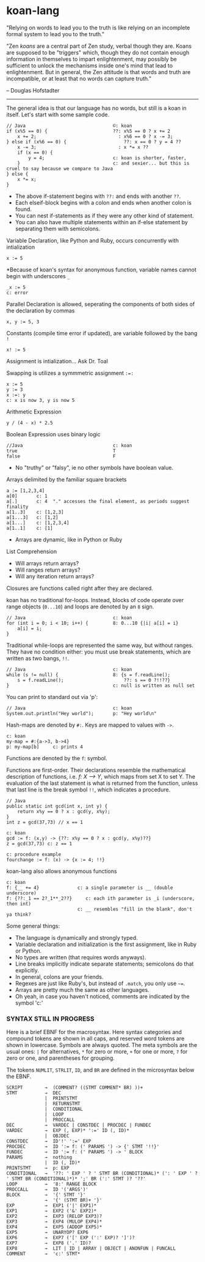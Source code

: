koan-lang
=================

"Relying on words to lead you to the truth is like relying on an incomplete formal system to lead you to the truth."

"Zen *koans* are a central part of Zen study, verbal though they are. Koans are supposed to be "triggers" which, though they do not contain enough information in themselves to impart enlightenment, may possibly be sufficient to unlock the mechanisms inside one's mind that lead to enlightenment. But in general, the Zen attitude is that words and truth are incompatible, or at least that no words can capture truth." 

– Douglas Hofstadter

--------------------------------

The general idea is that our language has no words, but still is a koan in itself. Let's start with some sample code.

    // Java                                ©: koan
    if (x%5 == 0) {                        ??: x%5 == 0 ? x += 2
        x += 2;                              : x%6 == 0 ? x -= 3;
    } else if (x%6 == 0) {                     ??: x == 0 ? y = 4 ??
        x -= 3;                              : x *= x ??
        if (x == 0) {
            y = 4;                         c: koan is shorter, faster,
        }                                  c: and sexier... but this is cruel to say because we compare to Java
    } else {
        x *= x;
    }

* The above if-statement begins with `??:` and ends with another `??`.  
* Each elseif-block begins with a colon and ends when another colon is found.  
* You can nest if-statements as if they were any other kind of statement.
* You can also have multiple statements within an if-else statement by separating them with semicolons.

Variable Declaration, like Python and Ruby, occurs concurrently with intialization

    x := 5
    
*Because of koan's syntax for anonymous function, variable names cannot begin with underscores `_`

    _x := 5
    c: error

Parallel Declaration is allowed, seperating the components of both sides of the declaration by commas

    x, y := 5, 3
    
Constants (compile time error if updated), are variable followed by the bang `!`

    x! := 5
    
Assignment is intialization... Ask Dr. Toal    
    
Swapping is utilizes a symmmetric assignment `:=:`

    x := 5
    y := 3
    x :=: y
    c: x is now 3, y is now 5
    
Arithmetic Expression

    y / (4 - x) * 2.5
    
Boolean Expression uses binary logic 

    //Java                                 c: koan
    true                                   T
    false                                  F
    
* No "truthy" or "falsy", ie no other symbols have boolean value.

Arrays delimited by the familiar square brackets 

    a := [1,2,3,4]
    a[0]       c: 1
    a[.]       c: 4  "." accesses the final element, as periods suggest finality
    a[1..3]    c: [1,2,3]
    a[1...3]   c: [1,2]
    a[1...]    c: [1,2,3,4]
    a[1..1]    c: [1]
    
* Arrays are dynamic, like in Python or Ruby

List Comprehension

* Will arrays return arrays?
* Will ranges return arrays?
* Will any iteration return arrays?

Closures are functions called right after they are declared. 


koan has no traditional for-loops. Instead, blocks of code operate over range objects (`0...10`) and loops are denoted by an `8` sign.

    // Java                                c: koan
    for (int i = 0; i < 10; i++) {         8: 0...10 {|i| a[i] = i}
        a[i] = i; 
    }

Traditional while-loops are represented the same way, but without ranges.  They have no condition either: you must use break statements, which are written as two bangs, `!!`.

    // Java                                c: koan
    while (s != null) {                    8: {s = f.readLine();
        s = f.readLine();                      ??: s == 0 ?!!??}
    }                                      c: null is written as null set

You can print to standard out via 'p':

    // Java                                c: koan
    System.out.println("Hey world");       p: "Hey world\n"
    


Hash-maps are denoted by `#:`.  Keys are mapped to values with `->`.

    c: koan
    my-map = #:{a->3, b->4}
    p: my-map[b]     c: prints 4

Functions are denoted by the `f`: symbol.

Functions are first-order.  Their declarations resemble the mathematical description of functions, i.e. _f: X ⟶ Y_, which maps from set X to set Y. 
The evaluation of the last statement is what is returned from the function, unless that last line is the break symbol `!!`, which indicates a procedure.

    // Java
    public static int gcd(int x, int y) {
        return x%y == 0 ? x : gcd(y, x%y); 
    }
    int z = gcd(37,73) // x == 1
    
    c: koan
    gcd := f: (x,y) -> {??: x%y == 0 ? x : gcd(y, x%y)??}
    z = gcd(37,73) c: z == 1
    
    c: procedure example
    fourchange := f: (x) -> {x := 4; !!}
    

koan-lang also allows anonymous functions

    c: koan
    f: {__ += 4}              c: a single parameter is __ (double underscore) 
    f: {??:_1 == 2?_1**_2??}     c: each ith parameter is _i (underscore, then int)
                              c: __ resembles "fill in the blank", don't ya think?

Some general things:
* The language is dynamically and strongly typed.
* Variable declaration and initialization is the first assignment, like in Ruby or Python.
* No types are written (that requires words anyways).
* Line breaks implicitly indicate separate statements; semicolons do that explicitly.
* In general, colons are your friends.
* Regexes are just like Ruby's, but instead of `.match`, you only use `~=`.
* Arrays are pretty much the same as other languages.
* Oh yeah, in case you haven't noticed, comments are indicated by the symbol 'c:'


### SYNTAX  STILL IN PROGRESS

Here is a brief EBNF for the macrosyntax.  Here syntax categories and compound tokens are shown in all caps, and reserved word tokens are shown in lowercase.  Symbols are always quoted.  The meta symbols are the usual ones: `|` for alternatives, `*` for zero or more, `+` for one or more, `?` for zero or one, and parentheses for grouping.

The tokens `NUMLIT`, `STRLIT`, `ID`, and `BR` are defined in the microsyntax below the EBNF.

    SCRIPT        →  (COMMENT? ((STMT COMMENT* BR) ))+
    STMT          →  DEC 
                  |  PRINTSTMT
                  |  RETURNSTMT
                  |  CONDITIONAL
                  |  LOOP
                  |  PROCCALL
    DEC           →  VARDEC | CONSTDEC | PROCDEC | FUNDEC
    VARDEC        →  EXP (, EXP)* ':=' ID (, ID)* 
                  |  OBJDEC
    CONSTDEC      →  ID'!' ':=' EXP
    PROCDEC       →  ID ':= f: (' PARAMS ') -> {' STMT '!!}'
    FUNDEC        →  ID ':= f: (' PARAMS ') -> ' BLOCK
    PARAMS        →  nothing
                  |  ID (, ID)*
    PRINTSTMT     →  p: EXP
    CONDITIONAL   →  '??: ' EXP ' ? ' STMT BR (CONDITIONAL)* (': ' EXP ' ? ' STMT BR (CONDITIONAL)*)* ';' BR (':' STMT )? '??'
    LOOP          →  '8:' RANGE BLOCK
    PROCCALL      →  ID '('ARGS')'
    BLOCK         →  '{' STMT '}'
                  →  '{' (STMT BR)+ '}'
    EXP           →  EXP1 ('|' EXP1)*
    EXP1          →  EXP2 ('&' EXP2)*
    EXP2          →  EXP3 (RELOP EXP3)?
    EXP3          →  EXP4 (MULOP EXP4)*
    EXP4          →  EXP5 (ADDOP EXP5)*
    EXP5          →  UNARYOP? EXP6
    EXP6          →  EXP7 ('[' EXP (':' EXP)? ']')?
    EXP7          →  EXP8 ('.' ID)?
    EXP8          →  LIT | ID | ARRAY | OBJECT | ANONFUN | FUNCALL
    COMMENT       →  'c:' STMT*

